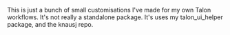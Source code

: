 This is just a bunch of small customisations I've made for my own Talon workflows. It's not really a standalone package. It's uses my talon\_ui\_helper package, and the knausj repo.
